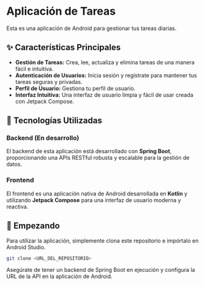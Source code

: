 # Aplicación de Tareas

Esta es una aplicación de Android para gestionar tus tareas diarias.

## ✨ Características Principales

*   **Gestión de Tareas:** Crea, lee, actualiza y elimina tareas de una manera fácil e intuitiva.
*   **Autenticación de Usuarios:** Inicia sesión y regístrate para mantener tus tareas seguras y privadas.
*   **Perfil de Usuario:** Gestiona tu perfil de usuario.
*   **Interfaz Intuitiva:** Una interfaz de usuario limpia y fácil de usar creada con Jetpack Compose.

## 🚀 Tecnologías Utilizadas

### Backend (En desarrollo)

El backend de esta aplicación está desarrollado con **Spring Boot**, proporcionando una APIs RESTful robusta y escalable para la gestión de datos.

### Frontend

El frontend es una aplicación nativa de Android desarrollada en **Kotlin** y utilizando **Jetpack Compose** para una interfaz de usuario moderna y reactiva.

## 🏁 Empezando

Para utilizar la aplicación, simplemente clona este repositorio e impórtalo en Android Studio.

```bash
git clone <URL_DEL_REPOSITORIO>
```

Asegúrate de tener un backend de Spring Boot en ejecución y configura la URL de la API en la aplicación de Android.